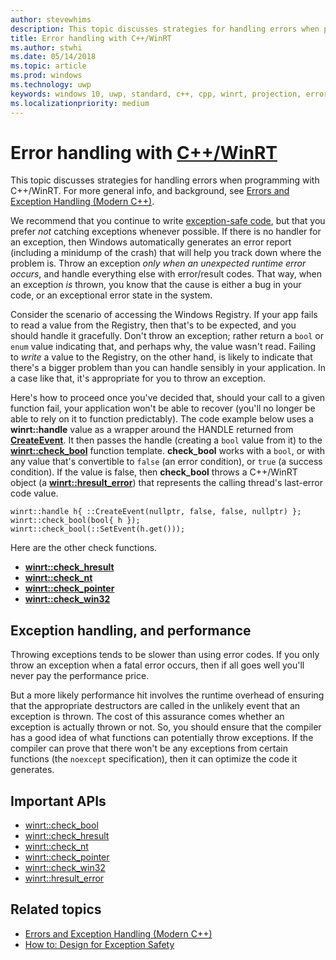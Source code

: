```yaml
---
author: stevewhims
description: This topic discusses strategies for handling errors when programming with C++/WinRT.
title: Error handling with C++/WinRT
ms.author: stwhi
ms.date: 05/14/2018
ms.topic: article
ms.prod: windows
ms.technology: uwp
keywords: windows 10, uwp, standard, c++, cpp, winrt, projection, error, handling, exception
ms.localizationpriority: medium
---
```


# Error handling with [C++/WinRT](/windows/uwp/cpp-and-winrt-apis/intro-to-using-cpp-with-winrt)
This topic discusses strategies for handling errors when programming with C++/WinRT. For more general info, and background, see [Errors and Exception Handling (Modern C++)](/cpp/cpp/errors-and-exception-handling-modern-cpp).

We recommend that you continue to write [exception-safe code](/cpp/cpp/how-to-design-for-exception-safety), but that you prefer *not* catching exceptions whenever possible. If there is no handler for an exception, then Windows automatically generates an error report (including a minidump of the crash) that will help you track down where the problem is. Throw an exception *only when an unexpected runtime error occurs*, and handle everything else with error/result codes. That way, when an exception *is* thrown, you know that the cause is either a bug in your code, or an exceptional error state in the system.

Consider the scenario of accessing the Windows Registry. If your app fails to read a value from the Registry, then that's to be expected, and you should handle it gracefully. Don't throw an exception; rather return a `bool` or `enum` value indicating that, and perhaps why, the value wasn't read. Failing to *write* a value to the Registry, on the other hand, is likely to indicate that there's a bigger problem than you can handle sensibly in your application. In a case like that, it's appropriate for you to throw an exception.

Here's how to proceed once you've decided that, should your call to a given function fail, your application won't be able to recover (you'll no longer be able to rely on it to function predictably). The code example below uses a **winrt::handle** value as a wrapper around the HANDLE returned from [**CreateEvent**](https://msdn.microsoft.com/library/windows/desktop/ms682396). It then passes the handle (creating a `bool` value from it) to the [**winrt::check_bool**](/uwp/cpp-ref-for-winrt/check-bool) function template. **check_bool** works with a `bool`, or with any value that's convertible to `false` (an error condition), or `true` (a success condition). If the value is false, then **check_bool** throws a C++/WinRT object (a [**winrt::hresult_error**](/uwp/cpp-ref-for-winrt/hresult-error)) that represents the calling thread's last-error code value.

```cppwinrt
winrt::handle h{ ::CreateEvent(nullptr, false, false, nullptr) };
winrt::check_bool(bool{ h });
winrt::check_bool(::SetEvent(h.get()));
```

Here are the other check functions.
- [**winrt::check_hresult**](/uwp/cpp-ref-for-winrt/check-hresult)
- [**winrt::check_nt**](/uwp/cpp-ref-for-winrt/check-nt)
- [**winrt::check_pointer**](/uwp/cpp-ref-for-winrt/check-pointer)
- [**winrt::check_win32**](/uwp/cpp-ref-for-winrt/check-win32)

## Exception handling, and performance
Throwing exceptions tends to be slower than using error codes. If you only throw an exception when a fatal error occurs, then if all goes well you'll never pay the performance price.

But a more likely performance hit involves the runtime overhead of ensuring that the appropriate destructors are called in the unlikely event that an exception is thrown. The cost of this assurance comes whether an exception is actually thrown or not. So, you should ensure that the compiler has a good idea of what functions can potentially throw exceptions. If the compiler can prove that there won't be any exceptions from certain functions (the `noexcept` specification), then it can optimize the code it generates.

## Important APIs
* [winrt::check_bool](/uwp/cpp-ref-for-winrt/check-bool)
* [winrt::check_hresult](/uwp/cpp-ref-for-winrt/check-hresult)
* [winrt::check_nt](/uwp/cpp-ref-for-winrt/check-nt)
* [winrt::check_pointer](/uwp/cpp-ref-for-winrt/check-pointer)
* [winrt::check_win32](/uwp/cpp-ref-for-winrt/check-win32)
* [winrt::hresult_error](/uwp/cpp-ref-for-winrt/hresult-error)

## Related topics
* [Errors and Exception Handling (Modern C++)](/cpp/cpp/errors-and-exception-handling-modern-cpp)
* [How to: Design for Exception Safety](/cpp/cpp/how-to-design-for-exception-safety)
